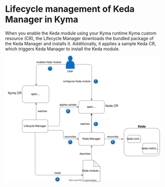 # Lifecycle management of Keda Manager in Kyma

When you enable the Keda module using your Kyma runtime Kyma custom resource (CR), the Lifecycle Manager downloads the bundled package of the Keda Manager and installs it. Additionally, it applies a sample Keda CR, which triggers Keda Manager to install the Keda module.

![a](/docs/assets/keda-lm-overview.drawio.svg)
